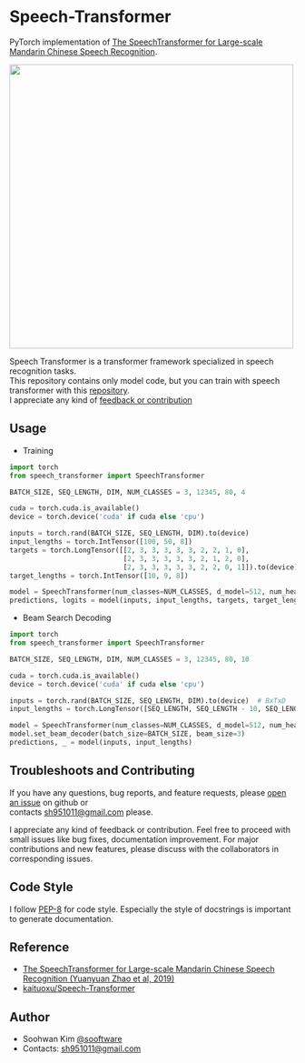 # Speech-Transformer
  
PyTorch implementation of [The SpeechTransformer for Large-scale Mandarin Chinese Speech Recognition](https://ieeexplore.ieee.org/document/8682586).
    
<img src="https://user-images.githubusercontent.com/42150335/90434869-17e41400-e109-11ea-9738-9a4a53f884c7.png" width=500>
  
Speech Transformer is a transformer framework specialized in speech recognition tasks.  
This repository contains only model code, but you can train with speech transformer with this [repository](https://github.com/sooftware/KoSpeech).  
I appreciate any kind of [feedback or contribution](https://github.com/sooftware/Speech-Transformer/issues)  
    
## Usage
- Training
```python
import torch
from speech_transformer import SpeechTransformer

BATCH_SIZE, SEQ_LENGTH, DIM, NUM_CLASSES = 3, 12345, 80, 4

cuda = torch.cuda.is_available()
device = torch.device('cuda' if cuda else 'cpu')

inputs = torch.rand(BATCH_SIZE, SEQ_LENGTH, DIM).to(device)
input_lengths = torch.IntTensor([100, 50, 8])
targets = torch.LongTensor([[2, 3, 3, 3, 3, 3, 2, 2, 1, 0],
                            [2, 3, 3, 3, 3, 3, 2, 1, 2, 0],
                            [2, 3, 3, 3, 3, 3, 2, 2, 0, 1]]).to(device)  # 1 means <eos_token>
target_lengths = torch.IntTensor([10, 9, 8])

model = SpeechTransformer(num_classes=NUM_CLASSES, d_model=512, num_heads=8, input_dim=DIM)
predictions, logits = model(inputs, input_lengths, targets, target_lengths)
```
- Beam Search Decoding
```python
import torch
from speech_transformer import SpeechTransformer

BATCH_SIZE, SEQ_LENGTH, DIM, NUM_CLASSES = 3, 12345, 80, 10

cuda = torch.cuda.is_available()
device = torch.device('cuda' if cuda else 'cpu')

inputs = torch.rand(BATCH_SIZE, SEQ_LENGTH, DIM).to(device)  # BxTxD
input_lengths = torch.LongTensor([SEQ_LENGTH, SEQ_LENGTH - 10, SEQ_LENGTH - 20]).to(device)

model = SpeechTransformer(num_classes=NUM_CLASSES, d_model=512, num_heads=8, input_dim=DIM)
model.set_beam_decoder(batch_size=BATCH_SIZE, beam_size=3)
predictions, _ = model(inputs, input_lengths)
```
  
## Troubleshoots and Contributing
If you have any questions, bug reports, and feature requests, please [open an issue](https://github.com/sooftware/Jasper-pytorch/issues) on github or   
contacts sh951011@gmail.com please.
  
I appreciate any kind of feedback or contribution.  Feel free to proceed with small issues like bug fixes, documentation improvement.  For major contributions and new features, please discuss with the collaborators in corresponding issues.  
  
## Code Style
I follow [PEP-8](https://www.python.org/dev/peps/pep-0008/) for code style. Especially the style of docstrings is important to generate documentation.  
  
## Reference
- [The SpeechTransformer for Large-scale Mandarin Chinese Speech Recognition (Yuanyuan Zhao et al, 2019)](https://ieeexplore.ieee.org/document/8682586)  
- [kaituoxu/Speech-Transformer](https://github.com/kaituoxu/Speech-Transformer)
  
## Author
  
* Soohwan Kim [@sooftware](https://github.com/sooftware)
* Contacts: sh951011@gmail.com
